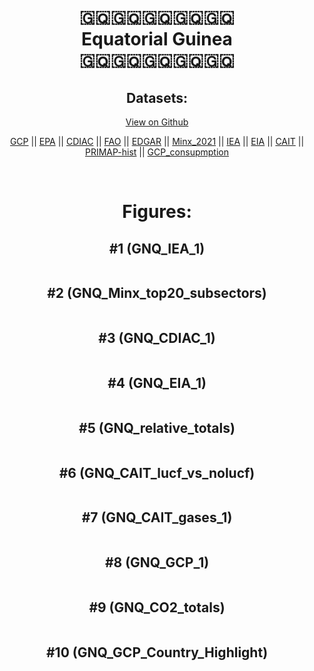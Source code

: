 
<center>
<h1 align="center">
🇬🇶🇬🇶🇬🇶🇬🇶🇬🇶
<br>
Equatorial Guinea
<br>
🇬🇶🇬🇶🇬🇶🇬🇶🇬🇶
</h1>
<h2>Datasets:</h2>
<p><a href="https://github.com/dquintani/GreenhouseData/tree/master/country_data/GNQ_Equatorial Guinea/data">View on Github</a>
<br></p><p><a href="data/GNQ_GCP.csv">GCP</a> || <a href="data/GNQ_EPA.csv">EPA</a> || <a href="data/GNQ_CDIAC.csv">CDIAC</a> || <a href="data/GNQ_FAO.csv">FAO</a> || <a href="data/GNQ_EDGAR.csv">EDGAR</a> || <a href="data/GNQ_Minx_2021.csv">Minx_2021</a> || <a href="data/GNQ_IEA.csv">IEA</a> || <a href="data/GNQ_EIA.csv">EIA</a> || <a href="data/GNQ_CAIT.csv">CAIT</a> || <a href="data/GNQ_PRIMAP-hist.csv">PRIMAP-hist</a> || <a href="data/GNQ_GCP_consupmption.csv">GCP_consupmption</a></p><p><br></p>
<h1>Figures:</h1><h2>#1 (GNQ_IEA_1)</h2>
<p><img alt="" src="figures/GNQ_IEA_1.png" /></p><h2>#2 (GNQ_Minx_top20_subsectors)</h2>
<p><img alt="" src="figures/GNQ_Minx_top20_subsectors.png" /></p><h2>#3 (GNQ_CDIAC_1)</h2>
<p><img alt="" src="figures/GNQ_CDIAC_1.png" /></p><h2>#4 (GNQ_EIA_1)</h2>
<p><img alt="" src="figures/GNQ_EIA_1.png" /></p><h2>#5 (GNQ_relative_totals)</h2>
<p><img alt="" src="figures/GNQ_relative_totals.png" /></p><h2>#6 (GNQ_CAIT_lucf_vs_nolucf)</h2>
<p><img alt="" src="figures/GNQ_CAIT_lucf_vs_nolucf.png" /></p><h2>#7 (GNQ_CAIT_gases_1)</h2>
<p><img alt="" src="figures/GNQ_CAIT_gases_1.png" /></p><h2>#8 (GNQ_GCP_1)</h2>
<p><img alt="" src="figures/GNQ_GCP_1.png" /></p><h2>#9 (GNQ_CO2_totals)</h2>
<p><img alt="" src="figures/GNQ_CO2_totals.png" /></p><h2>#10 (GNQ_GCP_Country_Highlight)</h2>
<p><img alt="" src="figures/GNQ_GCP_Country_Highlight.png" /></p>